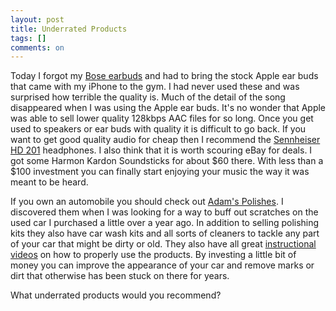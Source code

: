 ```yaml
---
layout: post
title: Underrated Products
tags: []
comments: on
---
```

Today I forgot my <a href="http://www.bose.com/controller?url=/shop_online/headphones/audio_headphones/index.jsp">Bose earbuds</a> and had to bring the stock Apple ear buds that came with my iPhone to the gym. I had never used these and was surprised how terrible the quality is. Much of the detail of the song disappeared when I was using the Apple ear buds. It's no wonder that Apple was able to sell lower quality 128kbps AAC files for so long. Once you get used to speakers or ear buds with quality it is difficult to go back. If you want to get good quality audio for cheap then I recommend the <a href="http://www.amazon.com/Sennheiser-HD201-Lightweight-Over-Ear-Headphones/dp/B0007XJSQC/">Sennheiser HD 201</a> headphones. I also think that it is worth scouring eBay for deals. I got some Harmon Kardon Soundsticks for about $60 there. With less than a $100 investment you can finally start enjoying your music the way it was meant to be heard.

If you own an automobile you should check out <a href="http://www.adamspolishes.com">Adam's Polishes</a>. I discovered them when I was looking for a way to buff out scratches on the used car I purchased a little over a year ago. In addition to selling polishing kits they also have car wash kits and all sorts of cleaners to tackle any part of your car that might be dirty or old. They also have all great <a href="http://www.adamspolishes.com/t-videos.aspx">instructional videos</a> on how to properly use the products. By investing a little bit of money you can improve the appearance of your car and remove marks or dirt that otherwise has been stuck on there for years.

What underrated products would you recommend?
